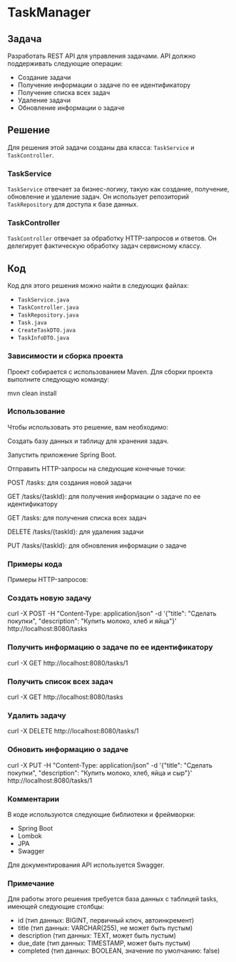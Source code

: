 # TaskManager

## Задача

Разработать REST API для управления задачами. API должно поддерживать следующие операции:

* Создание задачи
* Получение информации о задаче по ее идентификатору
* Получение списка всех задач
* Удаление задачи
* Обновление информации о задаче

## Решение

Для решения этой задачи созданы два класса: `TaskService` и `TaskController`.

### TaskService

`TaskService` отвечает за бизнес-логику, такую как создание, получение, обновление и удаление задач. Он использует репозиторий `TaskRepository` для доступа к базе данных.

### TaskController

`TaskController` отвечает за обработку HTTP-запросов и ответов. Он делегирует фактическую обработку задач сервисному классу.

## Код

Код для этого решения можно найти в следующих файлах:

* `TaskService.java`
* `TaskController.java`
* `TaskRepository.java`
* `Task.java`
* `CreateTaskDTO.java`
* `TaskInfoDTO.java`

### Зависимости и сборка проекта

Проект собирается с использованием Maven. Для сборки проекта выполните следующую команду:

mvn clean install


### Использование
Чтобы использовать это решение, вам необходимо:

Создать базу данных и таблицу для хранения задач.

Запустить приложение Spring Boot.

Отправить HTTP-запросы на следующие конечные точки:

POST /tasks: для создания новой задачи

GET /tasks/{taskId}: для получения информации о задаче по ее идентификатору

GET /tasks: для получения списка всех задач

DELETE /tasks/{taskId}: для удаления задачи

PUT /tasks/{taskId}: для обновления информации о задаче


### Примеры кода
Примеры HTTP-запросов:

### Создать новую задачу
curl -X POST -H "Content-Type: application/json" -d '{"title": "Сделать покупки", "description": "Купить молоко, хлеб и яйца"}' http://localhost:8080/tasks

### Получить информацию о задаче по ее идентификатору
curl -X GET http://localhost:8080/tasks/1

### Получить список всех задач
curl -X GET http://localhost:8080/tasks

### Удалить задачу
curl -X DELETE http://localhost:8080/tasks/1

### Обновить информацию о задаче
curl -X PUT -H "Content-Type: application/json" -d '{"title": "Сделать покупки", "description": "Купить молоко, хлеб, яйца и сыр"}' http://localhost:8080/tasks/1

### Комментарии
В коде используются следующие библиотеки и фреймворки:

* Spring Boot
* Lombok
* JPA
* Swagger

Для документирования API используется Swagger.

### Примечание
Для работы этого решения требуется база данных с таблицей tasks, имеющей следующие столбцы:

* id (тип данных: BIGINT, первичный ключ, автоинкремент)
* title (тип данных: VARCHAR(255), не может быть пустым)
* description (тип данных: TEXT, может быть пустым)
* due_date (тип данных: TIMESTAMP, может быть пустым)
* completed (тип данных: BOOLEAN, значение по умолчанию: false)